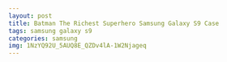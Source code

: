 ```yaml
---
layout: post
title: Batman The Richest Superhero Samsung Galaxy S9 Case
tags: samsung galaxy s9
categories: samsung
img: 1NzYQ92U_5AUQ8E_QZDv4lA-1W2Njageq
---
```

